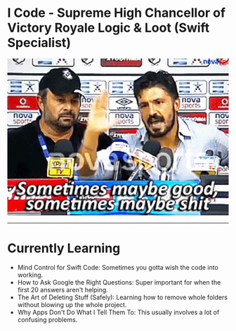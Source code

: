 # I Code - Supreme High Chancellor of Victory Royale Logic & Loot (Swift Specialist)



![Sometimes good, sometimes shit](sometimes-maybe-good.gif)

---

# Currently Learning

* Mind Control for Swift Code: Sometimes you gotta wish the code into working.
* How to Ask Google the Right Questions: Super important for when the first 20 answers aren't helping.
* The Art of Deleting Stuff (Safely): Learning how to remove whole folders without blowing up the whole project.
* Why Apps Don't Do What I Tell Them To: This usually involves a lot of confusing problems.
<!---
FahimU123/FahimU123 is a ✨ special ✨ repository because its `README.md` (this file) appears on your GitHub profile.
You can click the Preview link to take a look at your changes.
--->
